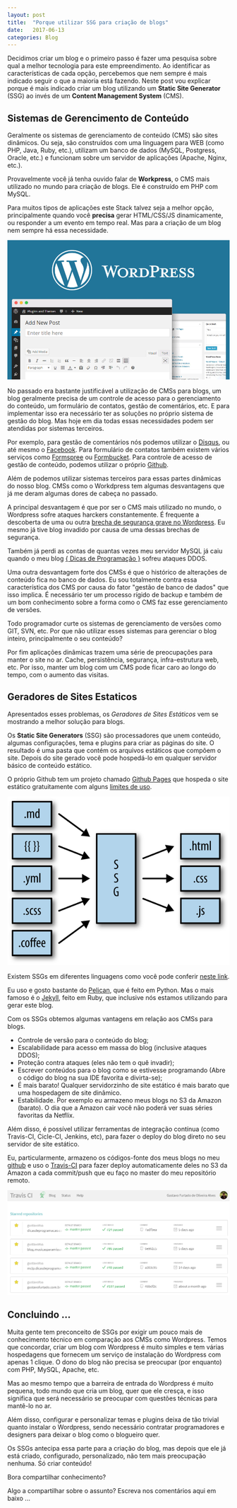 ```yaml
---
layout: post
title:  "Porque utilizar SSG para criação de blogs"
date:   2017-06-13
categories: Blog
---
```


Decidimos criar um blog e o primeiro passo é fazer uma pesquisa sobre
qual a melhor tecnologia para este empreendimento.
Ao identificar as características de cada opção, percebemos que
nem sempre é mais indicado seguir o que a maioria está fazendo.
Neste post vou explicar porque é mais indicado criar um blog utilizando um
**Static Site Generator** (SSG) ao invés de um **Content Management System** (CMS).

Sistemas de Gerencimento de Conteúdo
------------------------------------

Geralmente os sistemas de gerenciamento de conteúdo (CMS) são sites dinâmicos.
Ou seja, são construídos com uma linguagem para WEB (como PHP, Java, Ruby, etc.),
utilizam um banco de dados (MySQL, Postgress, Oracle, etc.)
e funcionam sobre um servidor de aplicações (Apache, Nginx, etc.).

Provavelmente você já tenha ouvido falar de **Workpress**,
o CMS mais utilizado no mundo para criação de blogs.
Ele é construído em PHP com MySQL.

Para muitos tipos de aplicações este Stack talvez seja a melhor opção,
principalmente quando você **precisa** gerar HTML/CSS/JS dinamicamente,
ou responder a um evento em tempo real.
Mas para a criação de um blog nem sempre há essa necessidade.

![Wordpress](/assets/images/wordpress.png)

No passado era bastante justificável a utilização de CMSs para blogs,
um blog geralmente precisa de um controle de acesso para o gerenciamento do conteúdo,
um formulário de contatos, gestão de comentários, etc.
E para implementar isso era necessário ter as soluções no próprio sistema de gestão do blog.
Mas hoje em dia todas essas necessidades podem ser atendidas por sistemas terceiros.

Por exemplo, para gestão de comentários nós podemos utilizar o [Disqus](https://disqus.com/),
ou até mesmo o [Facebook](https://developers.facebook.com/).
Para formulário de contatos também existem vários serviços como [Formspree](https://formspree.io) ou
[Formbucket](https://www.formbucket.com/).
Para controle de acesso de gestão de conteúdo, podemos utilizar o próprio [Github](https://github.com/).

Além de podemos utilizar sistemas terceiros para essas partes dinâmicas do nosso blog.
CMSs como o Workdpress tem algumas desvantagens que já me deram algumas dores de cabeça no passado.

A principal desvantagem é que por ser o CMS mais utilizado no mundo,
o Wordpress sofre ataques harckers constantemente.
É frequente a descoberta de uma ou outra [brecha de segurança grave no Wordpress](https://www.google.com.br/search?q=falha+de+segurança+grave+no+wordpress).
Eu mesmo já tive blog invadido por causa de uma dessas brechas de segurança.

Também já perdi as contas de quantas vezes meu servidor MySQL já caiu quando o meu blog [{ Dicas de Programação }](http://dicasdeprogramacao.com.br/) sofreu ataques DDOS.

Uma outra desvantagem forte dos CMSs é que o histórico de alterações de conteúdo fica no banco de dados.
Eu sou totalmente contra essa característica dos CMS
por causa do fator "gestão de banco de dados" que isso implica.
É necessário ter um processo rígido de backup e também de um bom conhecimento
sobre a forma como o CMS faz esse gerenciamento de versões.

Todo programador curte os sistemas de gerenciamento de versões como GIT, SVN, etc.
Por que não utilizar esses sistemas para gerenciar o blog inteiro, principalmente o seu conteúdo?

Por fim aplicações dinâmicas trazem uma série de preocupações para manter o site no ar.
Cache, persistência, segurança, infra-estrutura web, etc.
Por isso, manter um blog com um CMS pode ficar caro ao longo do tempo, com o aumento das visitas.

Geradores de Sites Estaticos
----------------------------

Apresentados esses problemas, os _Geradores de Sites Estáticos_
vem se mostrando a melhor solução para blogs.

Os **Static Site Generators** (SSG) são processadores que unem conteúdo,
algumas configurações, tema e plugins para criar as páginas do site.
O resultado é uma pasta que contém os arquivos estáticos que compõem o site.
Depois do site gerado você pode hospedá-lo em qualquer servidor básico de conteúdo estático.

O próprio Github tem um projeto chamado [Github Pages](https://pages.github.com/)
que hospeda o site estático gratuitamente com alguns [limites de uso](https://help.github.com/articles/what-is-github-pages/#usage-limits).

![Static Site Generator](/assets/images/ssg.png)

Existem SSGs em diferentes linguagens como você pode conferir [neste link](https://www.staticgen.com/).

Eu uso e gosto bastante do [Pelican](https://blog.getpelican.com/), que é feito em Python.
Mas o mais famoso é o [Jekyll](https://jekyllrb.com/), feito em Ruby,
que inclusive nós estamos utilizando para gerar este blog.

Com os SSGs obtemos algumas vantagens em relação aos CMSs para blogs.

- Controle de versão para o conteúdo do blog;
- Escalabilidade para acesso em massa do blog (inclusive ataques DDOS);
- Proteção contra ataques (eles não tem o quê invadir);
- Escrever conteúdos para o blog como se estivesse programando
(Abre o código do blog na sua IDE favorita e divirta-se);
- É mais barato! Qualquer servidorzinho de site estático é mais barato
que uma hospedagem de site dinâmico.
- Estabilidade. Por exemplo eu armazeno meus blogs no S3 da Amazon (barato).
O dia que a Amazon cair você não poderá ver suas séries favoritas da Netflix.

Além disso, é possível utilizar ferramentas de integração contínua (como Travis-CI, Cicle-CI, Jenkins, etc),
para fazer o deploy do blog direto no seu servidor de site estático.

Eu, particularmente, armazeno os códigos-fonte dos meus blogs no meu [github](https://github.com/gustavofoa)
e uso o [Travis-CI](https://travis-ci.org/) para fazer deploy automaticamente deles no S3 da Amazon
a cada commit/push que eu faço no master do meu repositório remoto.

![Travis-CI](/assets/images/travis-ci-gustavo.png)

Concluindo ...
--------------

Muita gente tem preconceito de SSGs por exigir um pouco mais de conhecimento técnico
em comparação aos CMSs como Wordpress.
Temos que concordar, criar um blog com Wordpress é muito simples e
tem várias hospedagens que fornecem um serviço de instalação do Wordpress
com apenas 1 clique. O dono do blog não precisa se preocupar (por enquanto) com PHP, MySQL, Apache, etc.

Mas ao mesmo tempo que a barreira de entrada do Wordpress é muito pequena,
todo mundo que cria um blog, quer que ele cresça, e isso significa que
será necessário se preocupar com questões técnicas para mantê-lo no ar.

Além disso, configurar e personalizar temas e plugins deixa de tão trivial quanto instalar o Wordpress,
sendo necessário contratar programadores e designers para deixar o blog como o blogueiro quer.

Os SSGs antecipa essa parte para a criação do blog, mas depois que ele já está criado,
configurado, personalizado, não tem mais preocupação nenhuma. Só criar conteúdo!

Bora compartilhar conhecimento?

Algo a compartilhar sobre o assunto? Escreva nos comentários aqui em baixo ...
